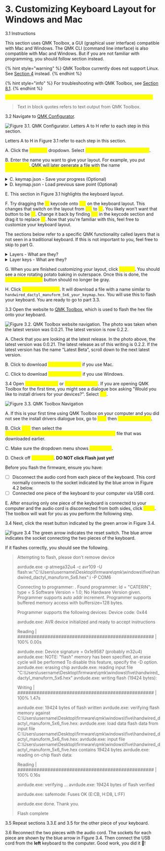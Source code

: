 # 3. Customizing Keyboard Layout for Windows and Mac

3.1 Instructions

This section uses QMK Toolbox, a GUI (graphical user interface) compatible with Mac and Windows. The QMK CLI (command line interface) is also compatible with Mac and Windows. But if you are not familiar with programming, you should follow section instead.

{% hint style="warning" %}
QMK Toolbox currently does not support Linux. See [Section 4](customizing-keyboard-layout-for-linux.md) instead.
{% endhint %}

{% hint style="info" %}
For troubleshooting with QMK Toolbox, see [Section 8.1](troubleshooting/qmk-toolbox.md).
{% endhint %}

<mark style="color:yellow;">`Text in this format and color refers to something you can click on.`</mark>

> Text in block quotes refers to text output from QMK Toolbox.



3.2 Navigate to  [QMK Configurator](https://config.qmk.fm/#/handwired/dactyl\_manuform/5x6/LAYOUT\_5x6).

![Figure 3.1. QMK Configurator. Letters A to H refer to each step in this section.](.gitbook/assets/qmkconfigurator\_0.png)

Letters A to H in Figure 3.1 refer to each step in this section.

&#x20;

A. Click the <mark style="color:yellow;">`Keyboard`</mark> <mark style="color:yellow;"></mark><mark style="color:yellow;"></mark> dropdown. Select <mark style="color:yellow;">`handwired/dactyl_manuform/5x6`</mark>.&#x20;

B. Enter the name you want to give your layout. For example, you put <mark style="color:yellow;">my\_keymap</mark>, QMK will later generate a file with the name <mark style="color:yellow;">`handwired_dactyl_manuform_5x6_my_keymap.hex`</mark>

<details>

<summary>C. keymap.json - Save your progress (Optional)</summary>

If you're not fully done customizing your keymap, the keymap.json file is a way to save your progress. You can return to your save point by uploading the keymap.json file to QMK Configurator. Note that downloading the keymap.json file is optional and the file is not what you use to flash your keyboard.

</details>

<details>

<summary>D. keymap.json - Load previous save point (Optional)</summary>

As described in the previous step, this gives you the option to upload the keymap.json file to return to your save point.

</details>

E. This section in Figure 3.1 highlights the keyboard layout.

F. Try dragging the <mark style="color:yellow;">`F1`</mark> keycode onto <mark style="color:yellow;">`End`</mark> on the keyboard layout. This changes that switch on the layout from <mark style="color:yellow;">`End`</mark> to <mark style="color:yellow;">`F1`</mark>. You likely won't want that button to be <mark style="color:yellow;">`F1`</mark>. Change it back by finding <mark style="color:yellow;">`End`</mark> in the keycode section and drag it to replace <mark style="color:yellow;">`F1`</mark>. Now that you're familiar with this, feel free to customize your keyboard layout.&#x20;

The sections below refer to a specific QMK functionality called layers that is not seen in a traditional keyboard. If this is not important to you, feel free to skip to part G.

<details>

<summary>Layers - What are they?</summary>

Layers are a QMK specific functionality. The concept is similar to the Fn or FnLock key that is seen on some keyboards.

If you are coming from a traditional keyboard, the easiest way to understand layers is to interact with it. In Figure 3.1, Layer 0 is selected. Try clicking on layer 1, 2, or others. Clicking on a different layer will bring up a different layout.

</details>

<details>

<summary>Layer keys - What are they?</summary>

Pressing a layer key switches the layout a different layer.&#x20;

1\. MO(layer)

In Figure 3.1, the layer keys look like <mark style="color:yellow;">`MO(1)`</mark> or <mark style="color:yellow;">`MO(2)`</mark>. This <mark style="color:yellow;">`MO(layer)`</mark> stands for momentarily activating the layer. This works similar to the Fn or Shift key on a regular keyboard.&#x20;

If you used a keyboard flashed with the keymap seen in Figure 3.1, you must hold both "MO(2)" and "P" to get "Scroll Lock" on layer 2. As soon as you release the "MO(2)" key, it goes back to the original layer. Layers range from 0 to 15.



2\. DF(layer)

`DF(layer)` stands for default layer. It is similar to the FnLock key seen on some keyboards.

Tapping this key switches your keymapping to the new layer until you decide to switch to a different layer by pressing another DF key.

</details>

G. When you are finished customizing your layout, click <mark style="color:yellow;">`Compile`</mark>. You should see a nice rotating potato baking in outerspace. Once this is done, the <mark style="color:yellow;">`Download Firmware`</mark> button should no longer be gray.

H. Click <mark style="color:yellow;">`Download Firmware`</mark>. It will download a file with a name similar to `handwired_dactyl_manuform_5x6_your_keymap.hex`. You will use this to flash your keyboard. You are ready to go to part 3.3.&#x20;



3.3 Open the website to [QMK Toolbox](https://github.com/qmk/qmk\_toolbox/releases), which is used to flash the hex file onto your keyboard.

![Figure 3.2. QMK Toolbox website navigation. The photo was taken when the latest version was 0.0.21. The latest version is now 0.2.2.](.gitbook/assets/qmktoolbox\_0.png)

A. Check that you are looking at the latest release. In the photo above, the latest version was 0.0.21. The latest release as of this writing is 0.2.2. If the latest version has the name "Latest Beta", scroll down to the next latest version.

B. Click to download <mark style="color:yellow;">`qmk_toolbox.pkg`</mark> if you use Mac.

C. Click to download <mark style="color:yellow;">`qmk_toolbox.exe`</mark> if you use Windows.



3.4 Open <mark style="color:yellow;">`qmk_toolbox.pkg`</mark>  or <mark style="color:yellow;">`qmk_toolbox.exe`</mark>. If you are opening QMK Toolbox for the first time, you might see a dialogue box asking "Would you like to install drivers for your devices?". Select <mark style="color:yellow;">`Yes`</mark>.

![Figure 3.3. QMK Toolbox Navigation](.gitbook/assets/qmktoolbox\_open.png)

A. If this is your first time using QMK Toolbox on your computer and you did not see the install drivers dialogue box, go to <mark style="color:yellow;">`Tool`</mark> then <mark style="color:yellow;">`Install Drivers`</mark>.

B. Click <mark style="color:yellow;">`Open`</mark> then select the <mark style="color:yellow;">`handwired_dactyl_manuform_5x6_your_keymap_name.hex`</mark> file that was downloaded earlier.

C. Make sure the dropdown menu shows <mark style="color:yellow;">`Atmega32U4`</mark>.

D. Check off <mark style="color:yellow;">`Auto-Flash`</mark>. **DO NOT click Flash just yet!**&#x20;

Before you flash the firmware, ensure you have:

* [ ] Disconnect the audio cord from each piece of the keyboard. This cord normally connects to the socket indicated by the blue arrow in Figure 4.2 below.
* [ ] Connected one piece of the keyboard to your computer via USB cord.

E. After ensuring only one piece of the keyboard is connected to your computer and the audio cord is disconnected from both sides, click <mark style="color:yellow;">`Flash`</mark>. The toolbox will wait for you as you perform the following step.



3.4 Next, click the reset button indicated by the green arrow in Figure 3.4.

![Figure 3.4 The green arrow indicates the reset switch. The blue arrow indicates the socket connecting the two pieces of the keyboard.](.gitbook/assets/taikorobotics\_ergonomic\_split\_mechanical\_curvilinear\_keyboard\_with\_audio\_socket.jpg)

If it flashes correctly, you should see the following.

> Attempting to flash, please don't remove device
>
> avrdude.exe -p atmega32u4 -c avr109 -U flash:w:"C:\Users\username\Desktop\firmware\qmk\windows\five\handwired\_dactyl\_manuform\_5x6.hex":i -P COM6
>
> Connecting to programmer: . Found programmer: Id = "CATERIN"; type = S Software Version = 1.0; No Hardware Version given. Programmer supports auto addr increment. Programmer supports buffered memory access with buffersize=128 bytes.
>
> Programmer supports the following devices: Device code: 0x44
>
> avrdude.exe: AVR device initialized and ready to accept instructions
>
> Reading | ################################################## | 100% 0.00s
>
> avrdude.exe: Device signature = 0x1e9587 (probably m32u4) avrdude.exe: NOTE: "flash" memory has been specified, an erase cycle will be performed To disable this feature, specify the -D option. avrdude.exe: erasing chip avrdude.exe: reading input file "C:\Users\username\Desktop\firmware\qmk\windows\five\handwired\_dactyl\_manuform\_5x6.hex" avrdude.exe: writing flash (19424 bytes):
>
> Writing | ################################################## | 100% 1.47s
>
> avrdude.exe: 19424 bytes of flash written avrdude.exe: verifying flash memory against C:\Users\username\Desktop\firmware\qmk\windows\five\handwired\_dactyl\_manuform\_5x6\_five.hex: avrdude.exe: load data flash data from input file C:\Users\username\Desktop\firmware\qmk\windows\five\handwired\_dactyl\_manuform\_5x6\_five.hex: avrdude.exe: input file C:\Users\username\Desktop\firmware\qmk\windows\five\handwired\_dactyl\_manuform\_5x6\_five.hex contains 19424 bytes avrdude.exe: reading on-chip flash data:
>
> Reading | ################################################## | 100% 0.16s
>
> avrdude.exe: verifying ... avrdude.exe: 19424 bytes of flash verified
>
> avrdude.exe: safemode: Fuses OK (E:CB, H:D8, L:FF)
>
> avrdude.exe done. Thank you.
>
> Flash complete



3.5 Repeat sections 3.3.E and 3.5 for the other piece of your keyboard.



3.6 Reconnect the two pieces with the audio cord. The sockets for each piece are shown by the blue arrow in Figure 3.4. Then connect the USB cord from the **left** keyboard to the computer. Good work, you did it 🥳!

